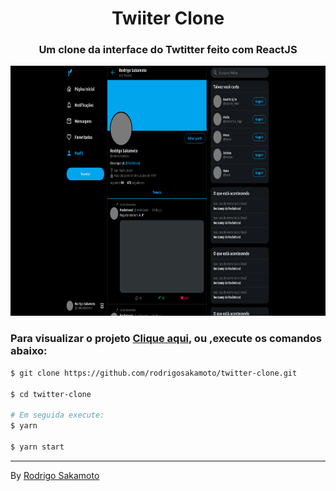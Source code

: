 <h1 align="center" >
  Twiiter Clone
</h1>

<h3 align="center"> Um clone da interface do Twtitter feito com ReactJS</h3>


<p align="center">
  <img src=".github/twitter.png" border="0" height="400" />
</p>


<h3>Para visualizar o projeto <a href="https://clonetwitter.netlify.app/">Clique aqui</a>, ou ,execute os comandos abaixo:</h3>

```bash
$ git clone https://github.com/rodrigosakamoto/twitter-clone.git

$ cd twitter-clone

# Em seguida execute:
$ yarn

$ yarn start
```
---
By [Rodrigo Sakamoto](https://www.linkedin.com/in/rodrigo-sakamoto/)
